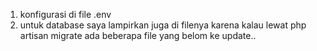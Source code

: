 1. konfigurasi di file .env
2. untuk database saya lampirkan juga di filenya karena kalau lewat php artisan migrate ada beberapa file yang belom ke update.. 